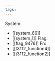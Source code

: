 ```yaml
---
tags:
---
```

System:
- [[system_66]]
- [[system_1]]
Flag:
- [[flag_9476]]
Fn:
- [[t3112_function4]]
- [[t3112_function2]]
